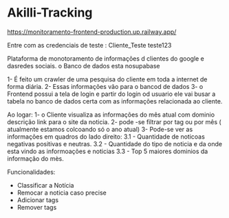 # Akilli-Tracking

https://monitoramento-frontend-production.up.railway.app/

Entre com as credenciais de teste :
Cliente_Teste
teste123

Plataforma de monotoramento de informações d clientes do google e dasredes sociais. o Banco de dados esta nosupabase

1- É feito um crawler de uma pesquisa do cliente em toda a internet de forma diária.
2- Essas informações vão para o bancod de dados
3- o Frontend possui a tela de login e partir do login od usuario ele vai busar a tabela no banco de dados certa com as informações relacionada ao cliente.

Ao logar:
1- o Cliente visualiza as informações do mês atual com dominio descrição link para o site da noticia.
2- pode -se filtrar por tag ou por mês ( atualmente estamos colcoando só o ano atual)
3- Pode-se ver as informações em quadros do lado direito: 
  3.1 - Quantidade de noticoas negativas positivas e neutras.
  3.2 - Quantidade do tipo de noticia e da onde esta vindo as informoações e noticias
  3.3 - Top 5 maiores dominios da informação do mès.

Funcionalidades:
- Classificar a Notícia
- Remocar a noticia caso precise 
- Adicionar tags
- Remover tags
